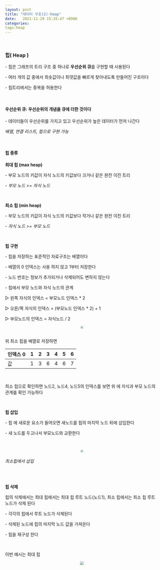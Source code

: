 ```yaml
---
layout: post
title: "데이터 구조(2)-heap"
date:   2021-11-29 15:35:47 +0900
categories:
tags:heap
---
```


﻿

### **힙( Heap )**

\- 힙은 그래프의 트리 구조 중 하나로 **우선순위 큐**를 구현할 때 사용된다 

\- 여러 개의 값 중에서 최솟값이나 최댓값을 빠르게 찾아내도록 만들어진 구조이다

\- 힙트리에서는 중복을 허용한다

&nbsp;

#### **우선순위 큐**: 우선순위의 개념을 큐에 더한 것이다 

\- 데이터들이 우선순위를 가지고 있고 우선순위가 높은 데이터가 먼저 나간다

*배열, 연결 리스트, 힙으로 구현 가능* 

&nbsp;

#### **힙 종류**

**최대 힙 (max heap)** 

\- 부모 노드의 키값이 자식 노드의 키값보다 크거나 같은 완전 이진 트리

\- *부모 노드 >= 자식 노드*

&nbsp;

**최소 힙 (min heap)**

\- 부모 노드의 키값이 자식 노드의 키값보다 작거나 같은 완전 이진 트리

\- *자식 노드 >= 부모 노드*

&nbsp;

**힙 구현**

\- 힙을 저장하는 표준적인 자료구조는 배열이다

\- 배열의 0 인덱스는 사용 하지 않고 1부터 저장한다

\- 노드 번호는 정보가 추가되거나 삭제되어도 변하지 않는다

\- 힙에서 부모 노드와 자식 노드의 관계

▷ 왼쪽 자식의 인덱스 = 부모노드 인덱스 * 2

▷ 오른/쪽 자식의 인덱스 = (부모노드 인덱스 * 2) + 1

▷ 부모노드의 인덱스 = 자식노드 / 2



<center>
<img src="https://user-images.githubusercontent.com/80758613/196590437-b43cee82-755c-4a1e-8bef-5378cac496d3.png" style="zoom:50%;">
</center>﻿

﻿위 최소 힙을 배열로 저장하면

| 인덱스 0 | 1    | 2    | 3    | 4    | 5    | 6    |
| -------- | ---- | ---- | ---- | ---- | ---- | ---- |
| 값       | 1    | 3    | 6    | 4    | 6    | 7    |

﻿﻿

최소 힙으로 확인하면 노드2, 노드4, 노드5의 인덱스를 보면 위 에 자식과 부모 노드의 관계를 확인 가능하다

&nbsp;

**힙 삽입**

\- 힙 에 새로운 요소가 들어오면 새노드를 힙의 마지막 노드 뒤에 삽입한다

\- 새 노드를 두고나서 부모노드와 교환한다

﻿<center>
<img src="https://user-images.githubusercontent.com/80758613/196590659-487e4257-6bb8-4c30-94e6-d820a2b57992.png" style="zoom:50%;">
</center>

###### 최소힙에서 삽입 

&nbsp;﻿

**힙 삭제**

힙의 삭제에서는 최대 힙에서는 최대 힙 루트 노드(노드1), 최소 힙에서는 최소 힙 루트 노드가 삭제 된다

\- 각각의 힙에서 루트 노드가 삭제된다

\- 삭제된 노드에 힙의 마지막 노드 값을 가져온다

\- 힙을 재구성 한다

&nbsp;

이번 예시는 최대 힙

<center>
<img src="https://user-images.githubusercontent.com/80758613/196591009-3323feda-59b5-425a-a1bb-155bfb2223cd.png" style="zoom:70%;">
</center>﻿
